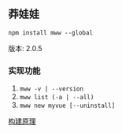 ## 莽娃娃

`npm install mww --global`

版本: 2.0.5

### 实现功能

1. `mww -v | --version`
2. `mww list (-a | --all)`
3. `mww new myvue [--uninstall]`

[构建原理](https://github.com/heyunjiang/Blog/blob/master/nodejs/cli%E5%B7%A5%E5%85%B7.md)
